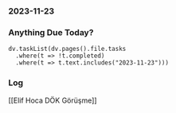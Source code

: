 ### 2023-11-23

### Anything Due Today?
```dataviewjs
dv.taskList(dv.pages().file.tasks 
  .where(t => !t.completed)
  .where(t => t.text.includes("2023-11-23")))
```
### Log
[[Elif Hoca DÖK Görüşme]]
